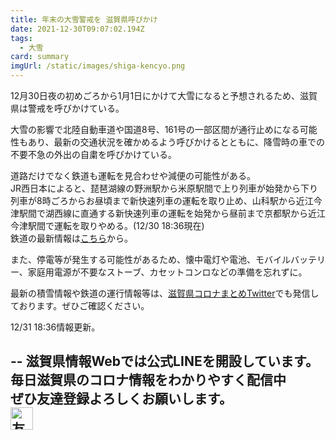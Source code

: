```yaml
---
title: 年末の大雪警戒を 滋賀県呼びかけ
date: 2021-12-30T09:07:02.194Z
tags:
  - 大雪
card: summary
imgUrl: /static/images/shiga-kencyo.png
---
```

12月30日夜の初めごろから1月1日にかけて大雪になると予想されるため、滋賀県は警戒を呼びかけている。

大雪の影響で北陸自動車道や国道8号、161号の一部区間が通行止めになる可能性もあり、最新の交通状況を確かめるよう呼びかけるとともに、降雪時の車での不要不急の外出の自粛を呼びかけている。

道路だけでなく鉄道も運転を見合わせや減便の可能性がある。  
JR西日本によると、琵琶湖線の野洲駅から米原駅間で上り列車が始発から下り列車が8時ごろからお昼頃まで新快速列車の運転を取り止め、山科駅から近江今津駅間で湖西線に直通する新快速列車の運転を始発から昼前まで京都駅から近江今津駅間で運転を取りやめる。(12/30 18:36現在)  
鉄道の最新情報は[こちら](https://trafficinfo.westjr.co.jp/kinki.html)から。

また、停電等が発生する可能性があるため、懐中電灯や電池、モバイルバッテリー、家庭用電源が不要なストーブ、カセットコンロなどの準備を忘れずに。

最新の積雪情報や鉄道の運行情報等は、[滋賀県コロナまとめTwitter](https://twitter.com/covid19_shiga)でも発信しております。ぜひご確認ください。


12/31 18:36情報更新。

--
滋賀県情報Webでは公式LINEを開設しています。  
毎日滋賀県のコロナ情報をわかりやすく配信中  
ぜひ友達登録よろしくお願いします。  
<a href="https://lin.ee/asgW0zv"><img src="https://scdn.line-apps.com/n/line_add_friends/btn/ja.png" alt="友だち追加" height="36" border="0"></a>
--